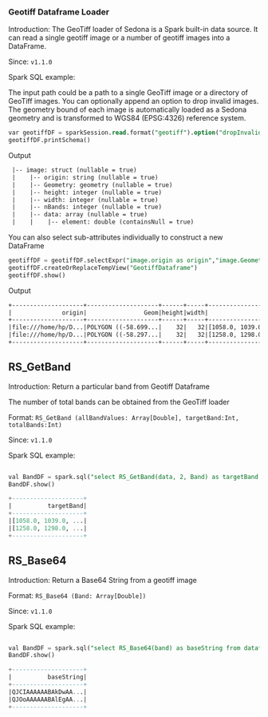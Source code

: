 ### Geotiff Dataframe Loader

Introduction: The GeoTiff loader of Sedona is a Spark built-in data source. It can read a single geotiff image or 
a number of geotiff images into a DataFrame.

Since: `v1.1.0`

Spark SQL example:

The input path could be a path to a single GeoTiff image or a directory of GeoTiff images.
 You can optionally append an option to drop invalid images. The geometry bound of each image is automatically loaded
as a Sedona geometry and is transformed to WGS84 (EPSG:4326) reference system.

```SQL 
var geotiffDF = sparkSession.read.format("geotiff").option("dropInvalid", true).load("YOUR_PATH")
geotiffDF.printSchema()
```

Output

```html
 |-- image: struct (nullable = true)
 |    |-- origin: string (nullable = true)
 |    |-- Geometry: geometry (nullable = true)
 |    |-- height: integer (nullable = true)
 |    |-- width: integer (nullable = true)
 |    |-- nBands: integer (nullable = true)
 |    |-- data: array (nullable = true)
 |    |    |-- element: double (containsNull = true)
```

You can also select sub-attributes individually to construct a new DataFrame

```SQL
geotiffDF = geotiffDF.selectExpr("image.origin as origin","image.Geometry as Geom", "image.height as height", "image.width as width", "image.data as data", "image.nBands as bands")
geotiffDF.createOrReplaceTempView("GeotiffDataframe")
geotiffDF.show()
```

Output

```html
+--------------------+--------------------+------+-----+--------------------+-----+
|              origin|                Geom|height|width|                data|bands|
+--------------------+--------------------+------+-----+--------------------+-----+
|file:///home/hp/D...|POLYGON ((-58.699...|    32|   32|[1058.0, 1039.0, ...|    4|
|file:///home/hp/D...|POLYGON ((-58.297...|    32|   32|[1258.0, 1298.0, ...|    4|
+--------------------+--------------------+------+-----+--------------------+-----+
```

## RS_GetBand

Introduction: Return a particular band from Geotiff Dataframe

The number of total bands can be obtained from the GeoTiff loader

Format: `RS_GetBand (allBandValues: Array[Double], targetBand:Int, totalBands:Int)`

Since: `v1.1.0`

Spark SQL example:
```SQL

val BandDF = spark.sql("select RS_GetBand(data, 2, Band) as targetBand from GeotiffDataframe")
BandDF.show()

+--------------------+
|          targetBand|
+--------------------+
|[1058.0, 1039.0, ...|
|[1258.0, 1298.0, ...|
+--------------------+
```

## RS_Base64

Introduction: Return a Base64 String from a geotiff image

Format: `RS_Base64 (Band: Array[Double])`

Since: `v1.1.0`

Spark SQL example:
```SQL

val BandDF = spark.sql("select RS_Base64(band) as baseString from dataframe")
BandDF.show()

+--------------------+
|          baseString|
+--------------------+
|QJCIAAAAAABAkDwAA...|
|QJOoAAAAAABAlEgAA...|
+--------------------+

```
